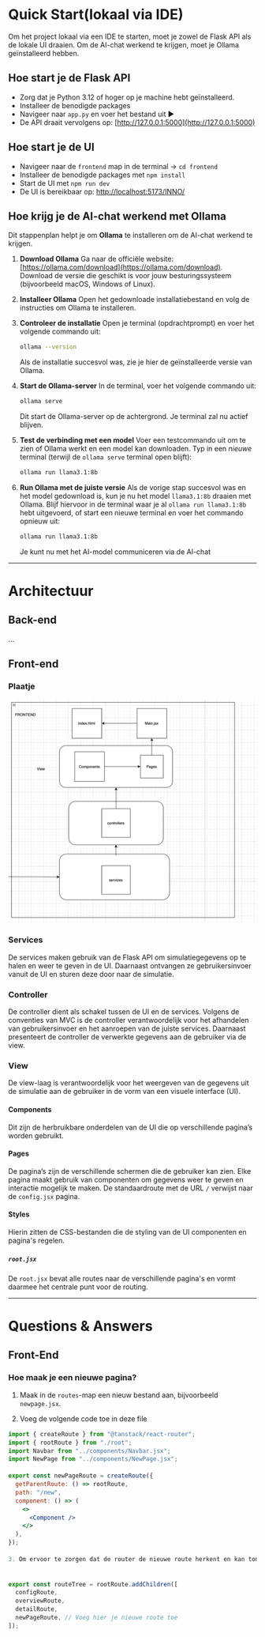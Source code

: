 # Quick Start(lokaal via IDE)

Om het project lokaal via een IDE te starten, moet je zowel de Flask API als de lokale UI draaien. Om de AI-chat werkend te krijgen, moet je Ollama geïnstalleerd hebben.


## Hoe start je de Flask API
- Zorg dat je Python 3.12 of hoger op je machine hebt geïnstalleerd.
- Installeer de benodigde packages 
- Navigeer naar `app.py` en voer het bestand uit ▶
- De API draait vervolgens op: [http://127.0.0.1:5000](http://127.0.0.1:5000)

## Hoe start je de UI
- Navigeer naar de `frontend` map in de terminal → `cd frontend`
- Installeer de benodigde packages met `npm install` 
- Start de UI met `npm run dev` 
- De UI is bereikbaar op: [http://localhost:5173/INNO/](http://localhost:5173/INNO/)

## Hoe krijg je de AI-chat werkend met Ollama

Dit stappenplan helpt je om **Ollama** te installeren om de AI-chat werkend te krijgen.

1.  **Download Ollama**
    Ga naar de officiële website: [https://ollama.com/download](https://ollama.com/download).
    Download de versie die geschikt is voor jouw besturingssysteem (bijvoorbeeld macOS, Windows of Linux).

2.  **Installeer Ollama**
    Open het gedownloade installatiebestand en volg de instructies om Ollama te installeren.

3.  **Controleer de installatie**
    Open je terminal (opdrachtprompt) en voer het volgende commando uit:

    ```bash
    ollama --version
    ```
    Als de installatie succesvol was, zie je hier de geïnstalleerde versie van Ollama.

4.  **Start de Ollama-server**
    In de terminal, voer het volgende commando uit:

    ```bash
    ollama serve
    ```
    Dit start de Ollama-server op de achtergrond. Je terminal zal nu actief blijven.

5.  **Test de verbinding met een model**
    Voer een testcommando uit om te zien of Ollama werkt en een model kan downloaden. Typ in een *nieuwe* terminal (terwijl de `ollama serve` terminal open blijft):

    ```bash
    ollama run llama3.1:8b
    ```
    
6.  **Run Ollama met de juiste versie**
    Als de vorige stap succesvol was en het model gedownload is, kun je nu het model `llama3.1:8b` draaien met Ollama. Blijf hiervoor in de terminal waar je al `ollama run llama3.1:8b` hebt uitgevoerd, of start een nieuwe terminal en voer het commando opnieuw uit:

    ```bash
    ollama run llama3.1:8b
    ```
    Je kunt nu met het AI-model communiceren via de  AI-chat



---

# Architectuur

## Back-end
...

## Front-end

### Plaatje
![img_1.png](img_1.png)

### Services
De services maken gebruik van de Flask API om simulatiegegevens op te halen en weer te geven in de UI. Daarnaast ontvangen ze gebruikersinvoer vanuit de UI en sturen deze door naar de simulatie.

### Controller
De controller dient als schakel tussen de UI en de services. Volgens de conventies van MVC is de controller verantwoordelijk voor het afhandelen van gebruikersinvoer en het aanroepen van de juiste services. Daarnaast presenteert de controller de verwerkte gegevens aan de gebruiker via de view.

### View
De view-laag is verantwoordelijk voor het weergeven van de gegevens uit de simulatie aan de gebruiker in de vorm van een visuele interface (UI).

#### Components
Dit zijn de herbruikbare onderdelen van de UI die op verschillende pagina’s worden gebruikt.

#### Pages
De pagina’s zijn de verschillende schermen die de gebruiker kan zien. Elke pagina maakt gebruik van componenten om gegevens weer te geven en interactie mogelijk te maken. De standaardroute met de URL `/` verwijst naar de `config.jsx` pagina.

#### Styles 
Hierin zitten de CSS-bestanden die de styling van de UI componenten en pagina's regelen.

##### `root.jsx`
De `root.jsx` bevat alle routes naar de verschillende pagina's en vormt daarmee het centrale punt voor de routing.

---

# Questions & Answers

## Front-End

### Hoe maak je een nieuwe pagina?

1. Maak in de `routes`-map een nieuw bestand aan, bijvoorbeeld `newpage.jsx`.

2. Voeg de volgende code toe in deze file

```jsx
import { createRoute } from "@tanstack/react-router";
import { rootRoute } from "./root";
import Navbar from "../components/Navbar.jsx";
import NewPage from "../components/NewPage.jsx";

export const newPageRoute = createRoute({
  getParentRoute: () => rootRoute,
  path: "/new",
  component: () => (
    <>
      <Component />
    </>
  ),
});

3. Om ervoor te zorgen dat de router de nieuwe route herkent en kan tonen, voeg je de route toe aan de `routeTree` in `route.jsx`:


export const routeTree = rootRoute.addChildren([
  configRoute,
  overviewRoute,
  detailRoute,
  newPageRoute, // Voeg hier je nieuwe route toe
]);
```
